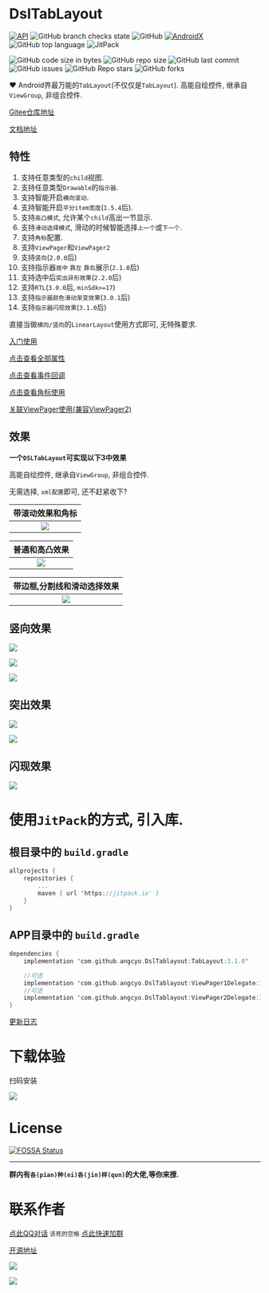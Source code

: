 # DslTabLayout

[![API](https://img.shields.io/badge/API-14%2B-brightgreen.svg?style=flat)](https://android-arsenal.com/api?level=14) ![GitHub branch checks state](https://img.shields.io/github/checks-status/angcyo/DslTabLayout/master) ![GitHub](https://img.shields.io/github/license/angcyo/DslTabLayout) [![AndroidX](https://img.shields.io/badge/androidx-100%25-blue)](https://developer.android.google.cn/jetpack/androidx) ![GitHub top language](https://img.shields.io/github/languages/top/angcyo/DslTabLayout) ![JitPack](https://img.shields.io/jitpack/v/github/angcyo/DslTabLayout)

![GitHub code size in bytes](https://img.shields.io/github/languages/code-size/angcyo/DslTabLayout) ![GitHub repo size](https://img.shields.io/github/repo-size/angcyo/DslTabLayout) ![GitHub last commit](https://img.shields.io/github/last-commit/angcyo/DslTabLayout) ![GitHub issues](https://img.shields.io/github/issues/angcyo/DslTabLayout) ![GitHub Repo stars](https://img.shields.io/github/stars/angcyo/DslTabLayout?style=social) ![GitHub forks](https://img.shields.io/github/forks/angcyo/DslTabLayout?style=social)

:hearts: Android界最万能的`TabLayout`(不仅仅是`TabLayout`). 高能自绘控件, 继承自`ViewGroup`, 非组合控件.

[Gitee仓库地址](https://gitee.com/angcyo/DslTabLayout)

[文档地址](https://angcyo.gitee.io/doc)

## 特性

1. 支持任意类型的`child`视图.
2. 支持任意类型`Drawable`的`指示器`.
3. 支持智能开启`横向滚动`.
4. 支持智能开启`平分item宽度`(`1.5.4`后).
5. 支持`高凸模式`, 允许某个`child`高出一节显示.
6. 支持`滑动选择模式`, 滑动的时候智能选择`上一个`或`下一个`.
7. 支持`角标`配置.
8. 支持`ViewPager`和`ViewPager2`
9. 支持`竖向`(`2.0.0`后)
10. 支持指示器`居中` `靠左` `靠右`展示(`2.1.0`后)
11. 支持选中后`突出异形效果`(`2.2.0`后)
12. 支持`RTL`(`3.0.0`后, `minSdk>=17`)
13. 支持`指示器颜色滑动渐变效果`(`3.0.1`后)
14. 支持`指示器闪现效果`(`3.1.0`后)

直接当做`横向/竖向`的`LinearLayout`使用方式即可, 无特殊要求.

[入门使用](https://github.com/angcyo/DslTabLayout/wiki/%E5%85%A5%E9%97%A8%E4%BD%BF%E7%94%A8)

[点击查看全部属性](https://github.com/angcyo/DslTabLayout/wiki/%E5%B1%9E%E6%80%A7%E5%A4%A7%E5%85%A8)

[点击查看事件回调](https://github.com/angcyo/DslTabLayout/wiki/Item%E9%80%89%E4%B8%AD%E4%BA%8B%E4%BB%B6)

[点击查看角标使用](https://github.com/angcyo/DslTabLayout/wiki/%E8%A7%92%E6%A0%87)

[关联ViewPager使用(兼容ViewPager2)](https://github.com/angcyo/DslTabLayout/wiki/ViewPager1%E5%92%8CViewPager2)

## 效果

**一个`DSLTabLayout`可实现以下3中效果**

高能自绘控件, 继承自`ViewGroup`, 非组合控件.

无需选择, `xml配置`即可, 还不赶紧收下?

|带滚动效果和角标|
|:--:|
|![](https://gitee.com/angcyo/DslTabLayout/raw/master/png/tab_sliding.gif)|

|普通和高凸效果|
|:--:|
|![](https://gitee.com/angcyo/DslTabLayout/raw/master/png/tab_common.gif)|

|带边框,分割线和滑动选择效果|
|:--:|
|![](https://gitee.com/angcyo/DslTabLayout/raw/master/png/tab_segment.gif)|

## 竖向效果

![](https://gitee.com/angcyo/DslTabLayout/raw/master/png/tab_sliding_vertical.png)

![](https://gitee.com/angcyo/DslTabLayout/raw/master/png/tab_common_vertical.png)

![](https://gitee.com/angcyo/DslTabLayout/raw/master/png/tab_segment_vertical.png)

## 突出效果

![](https://gitee.com/angcyo/DslTabLayout/raw/master/png/tab_highlight_vertical.png)

![](https://gitee.com/angcyo/DslTabLayout/raw/master/png/tab_highlight_horizontal.png)

## 闪现效果

![](https://gitee.com/angcyo/DslTabLayout/raw/master/png/flash.gif)

# 使用`JitPack`的方式, 引入库.

## 根目录中的 `build.gradle`

```kotlin
allprojects {
    repositories {
        ...
        maven { url 'https://jitpack.io' }
    }
}
```

## APP目录中的 `build.gradle`

```kotlin
dependencies {
    implementation 'com.github.angcyo.DslTablayout:TabLayout:3.1.0'

    //可选
    implementation 'com.github.angcyo.DslTablayout:ViewPager1Delegate:3.1.0'
    //可选
    implementation 'com.github.angcyo.DslTablayout:ViewPager2Delegate:3.1.0'
}
```

[更新日志](https://github.com/angcyo/DslTabLayout/blob/master/CHANGELOG.md)

# 下载体验

扫码安装

![](https://gitee.com/angcyo/DslTabLayout/raw/master/png/qrcode.png)

# License

[![FOSSA Status](https://app.fossa.com/api/projects/git%2Bgithub.com%2Fangcyo%2FDslTabLayout.svg?type=large)](https://app.fossa.com/projects/git%2Bgithub.com%2Fangcyo%2FDslTabLayout?ref=badge_large)

---
**群内有`各(pian)种(ni)各(jin)样(qun)`的大佬,等你来撩.**

# 联系作者

[点此QQ对话](http://wpa.qq.com/msgrd?v=3&uin=664738095&site=qq&menu=yes)  `该死的空格`    [点此快速加群](https://shang.qq.com/wpa/qunwpa?idkey=cbcf9a42faf2fe730b51004d33ac70863617e6999fce7daf43231f3cf2997460)

[开源地址](https://github.com/angcyo/DslTabLayout)

![](https://gitee.com/angcyo/res/raw/master/code/all_in1.jpg)

![](https://gitee.com/angcyo/res/raw/master/code/all_in2.jpg)
